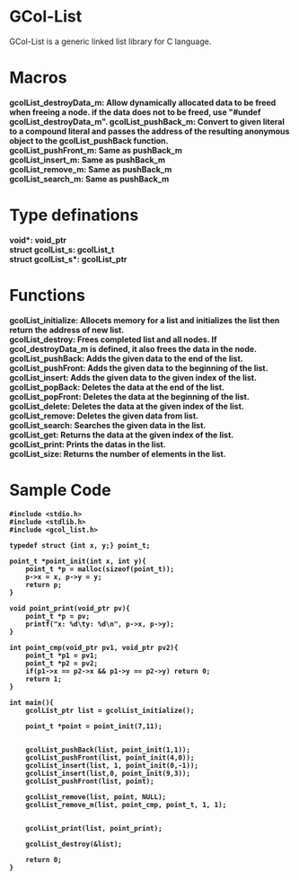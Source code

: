 # GCol-List
GCol-List is a generic linked list library for C language.
# Macros

<b>gcolList_destroyData_m: Allow dynamically allocated data to be freed when freeing a node.<b/>
if the data does not to be freed, use "#undef gcolList_destroyData_m".
gcolList_pushBack_m: Convert to given literal to a compound literal and passes the address of the resulting anonymous object to the gcolList_pushBack function.<br/>
gcolList_pushFront_m: Same as pushBack_m<br/>
gcolList_insert_m: Same as pushBack_m<br/>
gcolList_remove_m: Same as pushBack_m<br/>
gcolList_search_m: Same as pushBack_m

# Type definations
void*: void_ptr<br/>
struct gcolList_s: gcolList_t<br/>
struct gcolList_s*: gcolList_ptr

# Functions
gcolList_initialize: Allocets memory for a list and initializes the list then return the address of new list.<br/>
gcolList_destroy: Frees completed list and all nodes. If gcol_destroyData_m is defined, it also frees the data in the node.<br/>
gcolList_pushBack: Adds the given data to the end of the list.<br/>
gcolList_pushFront: Adds the given data to the beginning of the list.<br/>
gcolList_insert: Adds the given data to the given index of the list.<br/>
gcolList_popBack: Deletes the data at the end of the list.<br/>
gcolList_popFront: Deletes the data at the beginning of the list.<br/>
gcolList_delete: Deletes the data at the given index of the list.<br/>
gcolList_remove: Deletes the given data from list.<br/>
gcolList_search: Searches the given data in the list.<br/>
gcolList_get: Returns the data at the given index of the list.<br/>
gcolList_print: Prints the datas in the list.<br/>
gcolList_size: Returns the number of elements in the list.<br/>

# Sample Code

```
#include <stdio.h>
#include <stdlib.h>
#include <gcol_list.h>

typedef struct {int x, y;} point_t; 

point_t *point_init(int x, int y){
    point_t *p = malloc(sizeof(point_t));
    p->x = x, p->y = y;
    return p;
}

void point_print(void_ptr pv){
    point_t *p = pv;
    printf("x: %d\ty: %d\n", p->x, p->y);
}

int point_cmp(void_ptr pv1, void_ptr pv2){
    point_t *p1 = pv1;
    point_t *p2 = pv2;
    if(p1->x == p2->x && p1->y == p2->y) return 0;
    return 1;
}

int main(){
    gcolList_ptr list = gcolList_initialize();

    point_t *point = point_init(7,11);


    gcolList_pushBack(list, point_init(1,1));
    gcolList_pushFront(list, point_init(4,0));
    gcolList_insert(list, 1, point_init(0,-1));
    gcolList_insert(list,0, point_init(9,3));
    gcolList_pushFront(list, point);

    gcolList_remove(list, point, NULL);
    gcolList_remove_m(list, point_cmp, point_t, 1, 1);


    gcolList_print(list, point_print);

    gcolList_destroy(&list);

    return 0;
}
```
